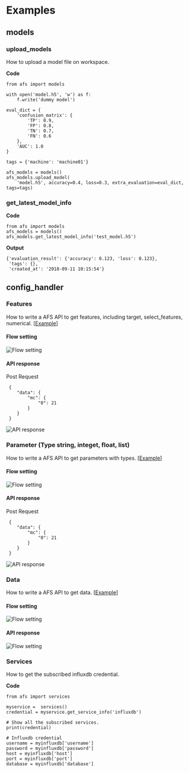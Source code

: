 
# Examples

## models

### upload_models

How to upload a model file on workspace. 

**Code**
```
from afs import models

with open('model.h5', 'w') as f:
    f.write('dummy model')

eval_dict = {
    'confusion_matrix': {
        'TP': 0.9,
        'FP': 0.8,
        'TN': 0.7,
        'FN': 0.6
    },
    'AUC': 1.0
}

tags = {'machine': 'machine01'}

afs_models = models()
afs_models.upload_model(
    'model.h5', accuracy=0.4, loss=0.3, extra_evaluation=eval_dict, tags=tags)
```



### get_latest_model_info

**Code**
```
from afs import models
afs_models = models()
afs_models.get_latest_model_info('test_model.h5')
```
**Output**
```
{'evaluation_result': {'accuracy': 0.123, 'loss': 0.123},
 'tags': {},
 'created_at': '2018-09-11 10:15:54'}
```


## config_handler

### Features
How to write a AFS API to get features, including target, select_features, numerical. [[Example](https://github.com/benchuang11046/afs/blob/master/docs/jupyter_md/sdk_featrues.md)]

#### Flow setting

![Flow setting](_static/images/examples/features01.PNG)

#### API response

Post Request
```
 {
    "data": {
        "mc": {
            "0": 21
        }
    }
 }
```

![API response](_static/images/examples/features02.PNG)

### Parameter (Type string, integet, float, list)

How to write a AFS API to get parameters with types.  [[Example](https://github.com/benchuang11046/afs/blob/master/docs/jupyter_md/sdk_parameters.md)]

#### Flow setting

![Flow setting](_static/images/examples/parameter01.PNG)

#### API response

Post Request
```
 {
    "data": {
        "mc": {
            "0": 21
        }
    }
 }
```
![API response](_static/images/examples/parameter02.PNG)


### Data

How to write a AFS API to get data.  [[Example](https://github.com/benchuang11046/afs/blob/master/docs/jupyter_md/sdk_data.ipynb)]

#### Flow setting

![Flow setting](_static/images/examples/get_data01.PNG)

#### API response

![Flow setting](_static/images/examples/get_data02.PNG)

### Services

How to get the subscribed influxdb credential. 

**Code**
```
from afs import services

myservice =  services()
credential = myservice.get_service_info('influxdb')

# Show all the subscribed services.
print(credential)

# Influxdb credential
username = myinfluxdb['username']
password = myinfluxdb['password']
host = myinfluxdb['host']
port = myinfluxdb['port']
database = myinfluxdb['database']

```
